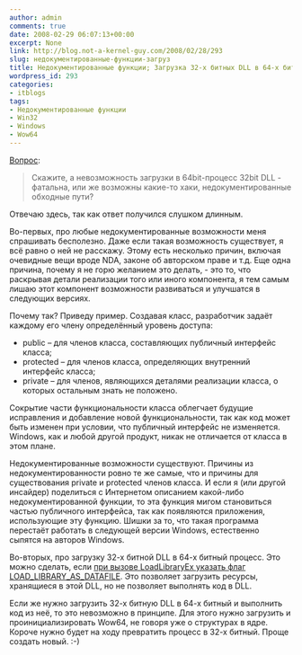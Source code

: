 ```yaml
---
author: admin
comments: true
date: 2008-02-29 06:07:13+00:00
excerpt: None
link: http://blog.not-a-kernel-guy.com/2008/02/28/293
slug: недокументированные-функции-загруз
title: Недокументированные функции; Загрузка 32-х битных DLL в 64-х битный процесс.
wordpress_id: 293
categories:
- itblogs
tags:
- Недокументированные функции
- Win32
- Windows
- Wow64
---
```


[Вопрос](http://blog.not-a-kernel-guy.com/2007/10/18/256#comment-11322):  

> Скажите, а невозможность загрузки в 64bit-процесс 32bit DLL - фатальна, или же возможны какие-то хаки, недокументированные обходные пути?

Отвечаю здесь, так как ответ получился слушком длинным.  

Во-первых, про любые недокументированные возможности меня спрашивать бесполезно. Даже если такая возможность существует, я всё равно о ней не расскажу. Этому есть несколько причин, включая очевидные вещи вроде NDA, законе об авторском праве и т.д. Еще одна причина, почему я не горю желанием это делать, - это то, что раскрывая детали реализации того или иного компонента, я тем самым лишаю этот компонент возможности развиваться и улучшатся в следующих версиях. 


<!-- more -->
 

Почему так? Приведу пример. Создавая класс, разработчик задаёт каждому его члену определённый уровень доступа:  

  * public – для членов класса, составляющих публичный интерфейс класса;  
  * protected – для членов класса, определяющих внутренний интерфейс класса;  
  * private – для членов, являющихся деталями реализации класса, о которых остальным знать не положено.

Сокрытие части функциональности класса облегчает будущие исправления и добавление новой функциональности, так как код может быть изменен при условии, что публичный интерфейс не изменяется. Windows, как и любой другой продукт, никак не отличается от класса в этом плане.  

Недокументированные возможности существуют. Причины из недокументированности ровно те же самые, что и причины для существования private и protected членов класса. И если я (или другой инсайдер) поделиться с Интернетом описанием какой-либо недокументированной функции, то эта функция мигом становиться частью публичного интерфейса, так как появляются приложения, использующие эту функцию. Шишки за то, что такая программа перестаёт работать в следующей версии Windows, естественно сыпятся на авторов Windows.  

Во-вторых, про загрузку 32-х битной DLL в 64-х битный процесс. Это можно сделать, если [при вызове LoadLibraryEx указать флаг LOAD_LIBRARY_AS_DATAFILE](http://msdn2.microsoft.com/en-us/library/ms684179.aspx). Это позволяет загрузить ресурсы, хранящиеся в этой DLL, но не позволяет выполнять код в DLL.  

Если же нужно загрузить 32-х битную DLL в 64-х битный и выполнить код из неё, то это невозможно в принципе. Для этого нужно загрузить и проинициализировать Wow64, не говоря уже о структурах в ядре. Короче нужно будет на ходу превратить процесс в 32-х битный. Проще создать новый. :-)
